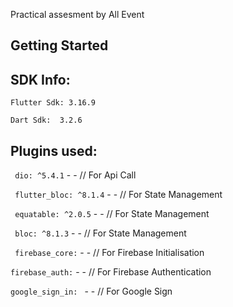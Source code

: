 

Practical assesment by All Event

## Getting Started

## SDK Info:
 ```Flutter Sdk: 3.16.9```  
 
 ```Dart Sdk:  3.2.6```

## Plugins used:
``` dio: ^5.4.1``` -  - // For Api Call

``` flutter_bloc: ^8.1.4``` -  - // For State Management

``` equatable: ^2.0.5``` - - // For State Management

``` bloc: ^8.1.3``` - - // For State Management

``` firebase_core:``` - - // For Firebase Initialisation

 ```firebase_auth:``` - - // For Firebase Authentication

```google_sign_in: ``` - - // For Google Sign





